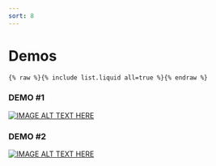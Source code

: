 ```yaml
---
sort: 8
---
```


# Demos

```
{% raw %}{% include list.liquid all=true %}{% endraw %}
```

### DEMO #1

[![IMAGE ALT TEXT HERE](https://img.youtube.com/vi/pRe4JbJ_eOI/0.jpg)](https://www.youtube.com/watch?v=pRe4JbJ_eOI)

### DEMO #2 

[![IMAGE ALT TEXT HERE](http://img.youtube.com/vi/T1cC2j_oey4/maxresdefault.jpg)](https://www.youtube.com/watch?v=T1cC2j_oey4)

